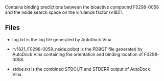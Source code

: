 Contains binding predictions between the bioactive compound F0298-0058 and the nside search space on the virulence factor rv1821.

## Files

- log.txt is the log file generated by AutoDock Vina.

- rv1821_F0298-0058_nside.pdbqt is the PDBQT file generated by AutoDock Vina containing the orientation and binding location of F0298-0058.

- stdoe.txt is the combined STDOUT and STDERR output of AutoDock Vina.

